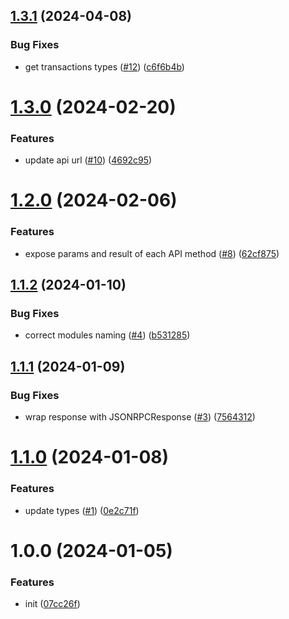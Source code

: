 ## [1.3.1](https://github.com/frigatebird-studio/tonfura-sdk/compare/v1.3.0...v1.3.1) (2024-04-08)

### Bug Fixes

- get transactions types ([#12](https://github.com/frigatebird-studio/tonfura-sdk/issues/12)) ([c6f6b4b](https://github.com/frigatebird-studio/tonfura-sdk/commit/c6f6b4b6d7ec9282df46423325cf1be37157331b))

# [1.3.0](https://github.com/frigatebird-studio/tonfura-sdk/compare/v1.2.0...v1.3.0) (2024-02-20)

### Features

- update api url ([#10](https://github.com/frigatebird-studio/tonfura-sdk/issues/10)) ([4692c95](https://github.com/frigatebird-studio/tonfura-sdk/commit/4692c95da530808fcdfcd34150bda29399d3b210))

# [1.2.0](https://github.com/frigatebird-studio/tonfura-sdk/compare/v1.1.2...v1.2.0) (2024-02-06)

### Features

- expose params and result of each API method ([#8](https://github.com/frigatebird-studio/tonfura-sdk/issues/8)) ([62cf875](https://github.com/frigatebird-studio/tonfura-sdk/commit/62cf8755288e13a48ddc5991cf3c54755b5f4ab9))

## [1.1.2](https://github.com/frigatebird-studio/tonfura-sdk/compare/v1.1.1...v1.1.2) (2024-01-10)

### Bug Fixes

- correct modules naming ([#4](https://github.com/frigatebird-studio/tonfura-sdk/issues/4)) ([b531285](https://github.com/frigatebird-studio/tonfura-sdk/commit/b531285ab1df1ce38b39580f3c0b1b8967829cd6))

## [1.1.1](https://github.com/frigatebird-studio/tonfura-sdk/compare/v1.1.0...v1.1.1) (2024-01-09)

### Bug Fixes

- wrap response with JSONRPCResponse ([#3](https://github.com/frigatebird-studio/tonfura-sdk/issues/3)) ([7564312](https://github.com/frigatebird-studio/tonfura-sdk/commit/7564312a9c9286a68578f6c5027ecea46d93c00b))

# [1.1.0](https://github.com/frigatebird-studio/tonfura-sdk/compare/v1.0.0...v1.1.0) (2024-01-08)

### Features

- update types ([#1](https://github.com/frigatebird-studio/tonfura-sdk/issues/1)) ([0e2c71f](https://github.com/frigatebird-studio/tonfura-sdk/commit/0e2c71fac1234ad6dc1d158f593aa04ac1ff16a9))

# 1.0.0 (2024-01-05)

### Features

- init ([07cc26f](https://github.com/frigatebird-studio/tonfura-sdk/commit/07cc26fde2eddb049b1a5bdbc96cc4573f69b1bd))
